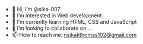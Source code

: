 - 👋 Hi, I’m @sika-007
- 👀 I’m interested in Web development
- 🌱 I’m currently learning HTML, CSS and JavaScript
- 💞️ I’m looking to collaborate on ...
- 📫 How to reach me: nsikakthomas102@gmail.com

<!---
sika-007/sika-007 is a ✨ special ✨ repository because its `README.md` (this file) appears on your GitHub profile.
You can click the Preview link to take a look at your changes.
--->
